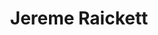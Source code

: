 ---
title: Jereme Raickett
layout: people
featured_image: 
featured_image_attr: 
featured_image_alt: 
featured_image_caption: 
---